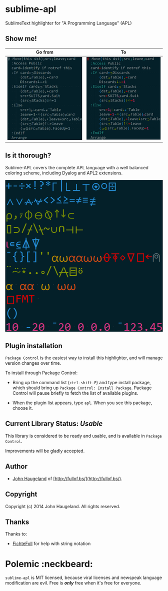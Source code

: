 sublime-apl
===========

SublimeText highlighter for "A Programming Language" (APL)



Show me!
--------

| Go from                                                                             | To                                                                        |
|-------------------------------------------------------------------------------------|---------------------------------------------------------------------------|
| <a href="doc/apl%20not%20highlit.png"><img src="doc/apl not highlit small.png"></a> | <a href="doc/apl%20highlit.png"><img src="doc/apl highlit small.png"></a> |



Is it thorough?
---------------

Sublime-APL covers the complete APL language with a well balanced coloring scheme, including Dyalog and APL2 extensions.

![](doc/opertable.png)





Plugin installation
-------------------

`Package Control` is the easiest way to install this highlighter, and will manage version changes over time.

To install through Package Control:

* Bring up the command list (`ctrl-shift-P`) and type install package, which should bring up `Package Control: Install Package`. Package Control will pause briefly to fetch the list of available plugins.

* When the plugin list appears, type `apl`.  When you see this package, choose it.






Current Library Status: *Usable*
--------------------------------

This library is considered to be ready and usable, and is available in `Package Control`.

Improvements will be gladly accepted.





Author
------

* [John Haugeland](mailto:stonecypher@gmail.com) of [http://fullof.bs/](http://fullof.bs/).





Copyright
---------

Copyright (c) 2014 John Haugeland.  All rights reserved.





Thanks
------

Thanks to:

  * [FichteFoll](http://github.com/FichteFoll/) for help with string notation





Polemic :neckbeard:
===================

`sublime-apl` is MIT licensed, because viral licenses and newspeak language modification are evil. Free is ***only*** free when it's free for everyone.